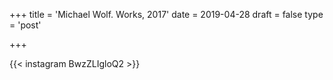 +++
title = 'Michael Wolf. Works, 2017'
date = 2019-04-28
draft = false
type = 'post'

+++

{{< instagram BwzZLIgloQ2 >}}

